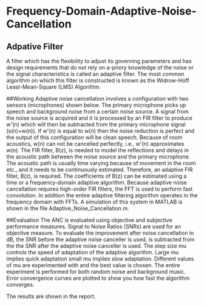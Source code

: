 # Frequency-Domain-Adaptive-Noise-Cancellation
## Adpative Filter
A filter which has the flexibility to adjust its governing parameters and has design requirements that do not rely on a-priory knowledge of the noise or the signal characteristics is called an adaptive filter. 
The most common algorithm on which this filter is constructed is known as the Widrow-Hoff Least-Mean-Square (LMS) Algorithm.

##Working
Adaptive noise cancellation involves a configuration with two sensors (microphones) shown below.
The primary microphone picks up speech and background noise from a certain noise source. 
A signal from the noise source is acquired and it is processed by an FIR filter to produce w'(n) which will then be subtracted from the primary microphone signal (s(n)+w(n)). 
If w'(n) is equal to w(n) then the noise reduction is perfect and the output of this configuration will be clean speech. 
Because of room acoustics, w(n) can not be cancelled perfectly, i.e., w'(n) approximates w(n). 
The FIR filter, B(z), is needed to model the reflections and delays in the acoustic path between the noise source and the primary microphone. The acoustic path is usually time varying because of movement in the room etc., and it needs to be continuously estimated. Therefore, an adaptive FIR filter, B(z), is required. The coefficients of B(z) can be estimated using a time or a frequency-domain adaptive algorithm.
Because adaptive noise cancellation requires high-order FIR filters, the FFT is used to perform fast convolution. 
In addition the entire adaptive filtering algorithm operates in the frequency domain with FFTs.
A simulation of this system in MATLAB is shown in the file Adaptive_Noise_Cancellation.m.

##Evaluation
The ANC is evaluated using objective and subjective performance measures. Signal to Noise Ratios (SNRs) are used for an objective measure.
To evaluate the improvement after noise cancellation in dB, the SNR before the adaptive noise canceller is used, is subtracted from the the SNR after the adaptive noise canceller is used.
The step size mu controls the speed of adaptation of the adaptive algorithm. 
Large mu implies quick adaptation small mu implies slow adaptation. Different values of mu are experimented with and the best value is chosen. The entire experiment is performed for both random noise and background music. Error convergence curves are plotted to show you how fast the algorithm converges.

The results are shown in the report.


